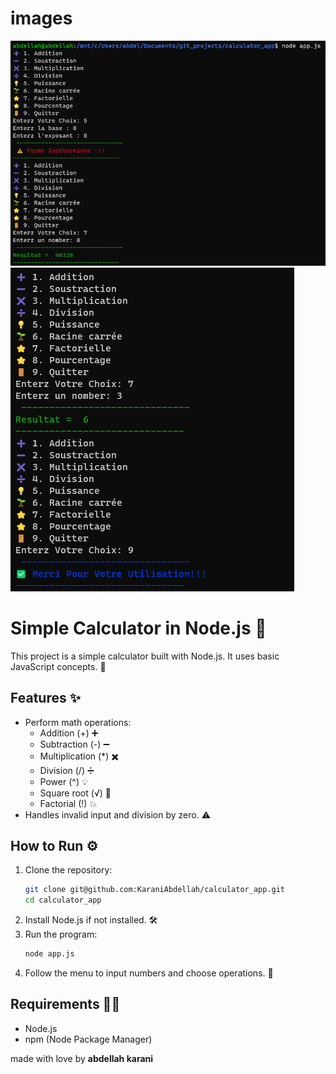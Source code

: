 # images
<img src = "img/Screenshot 2024-12-23 202222.png">
<img src = "img/Screenshot 2024-12-23 202300.png">

# Simple Calculator in Node.js 🧮

This project is a simple calculator built with Node.js. It uses basic JavaScript concepts. 🚀

## Features ✨
- Perform math operations:
  - Addition (+) ➕
  - Subtraction (-) ➖
  - Multiplication (*) ✖️
  - Division (/) ➗
  - Power (^) 💡
  - Square root (√) 🌱
  - Factorial (!) 💥
- Handles invalid input and division by zero. ⚠️

## How to Run ⚙️
1. Clone the repository:  
   ```bash
   git clone git@github.com:KaraniAbdellah/calculator_app.git
   cd calculator_app
   ```
2. Install Node.js if not installed. 🛠️
3. Run the program:  
   ```bash
   node app.js
   ```
4. Follow the menu to input numbers and choose operations. 📝

## Requirements 🧑‍💻
- Node.js
- npm (Node Package Manager)

made with love by **abdellah karani**
